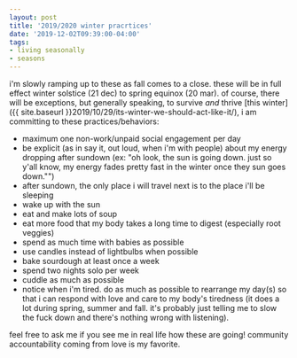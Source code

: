 ```yaml
---
layout: post
title: '2019/2020 winter pracrtices'
date: '2019-12-02T09:39:00-04:00'
tags:
- living seasonally
- seasons
--- 
```


i'm slowly ramping up to these as fall comes to a close. these will be in full effect winter solstice (21 dec) to spring equinox (20 mar). of course, there will be exceptions, but generally speaking, to survive *and* thrive [this winter]({{ site.baseurl }}2019/10/29/its-winter-we-should-act-like-it/), i am committing to these practices/behaviors:

* maximum one non-work/unpaid social engagement per day
* be explicit (as in say it, out loud, when i'm with people) about my energy dropping after sundown (ex: "oh look, the sun is going down. just so y'all know, my energy fades pretty fast in the winter once they sun goes down."")
* after sundown, the only place i will travel next is to the place i'll be sleeping
* wake up with the sun
* eat and make lots of soup 
* eat more food that my body takes a long time to digest (especially root veggies)
* spend as much time with babies as possible
* use candles instead of lightbulbs when possible
* bake sourdough at least once a week
* spend two nights solo per week 
* cuddle as much as possible
* notice when i'm tired. do as much as possible to rearrange my day(s) so that i can respond with love and care to my body's tiredness (it does a lot during spring, summer and fall. it's probably just telling me to slow the fuck down and there's nothing wrong with listening).

feel free to ask me if you see me in real life how these are going! community accountability coming from love is my favorite. 